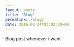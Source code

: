 ```yaml
---
layout: posts
title: "Blog"
permalink: /blog/
date: 2016-02-24T03:02:20+00
---
```


Blog post whenever i want 